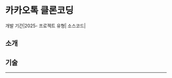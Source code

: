 # 카카오톡 클론코딩
<desc>개발 기간|2025-</desc>
<desc>프로젝트 유형|</desc>
<desc>소스코드|<a></a></desc>
## 소개

## 기술
---
